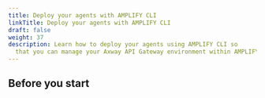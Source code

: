 ```yaml
---
title: Deploy your agents with AMPLIFY CLI
linkTitle: Deploy your agents with AMPLIFY CLI
draft: false
weight: 37
description: Learn how to deploy your agents using AMPLIFY CLI so
  that you can manage your Axway API Gateway environment within AMPLIFY Central.
---
```


## Before you start

